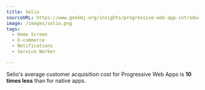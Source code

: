 ```yaml
---
title: Selio
sourceURL: https://www.geekmj.org/insights/progressive-web-app-introduction-599/
image: /images/selio.png
tags:
  - Home Screen
  - E-commerce
  - Notifications
  - Service Worker

---
```


Selio's average customer acquisition cost for Progressive Web Apps is **10 times less** than for native apps.
